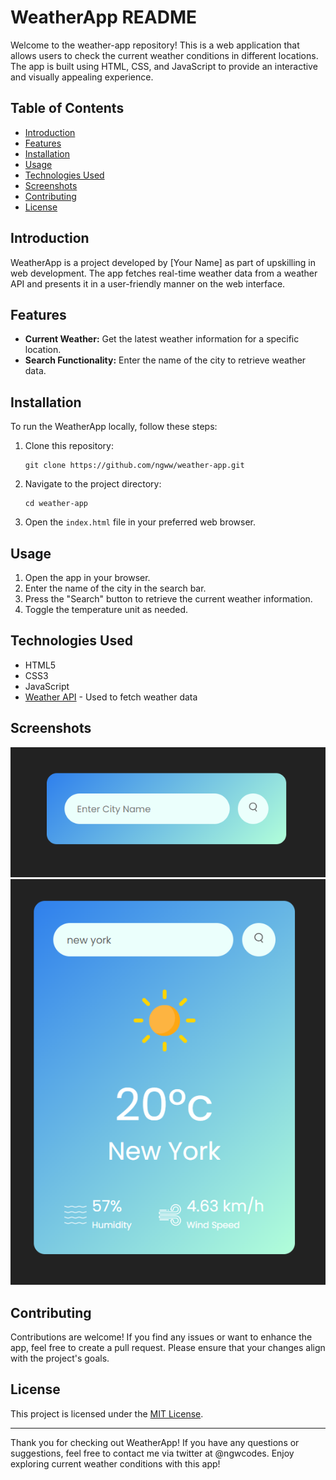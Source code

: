 # WeatherApp README

Welcome to the weather-app repository! This is a web application that allows users to check the current weather conditions in different locations. The app is built using HTML, CSS, and JavaScript to provide an interactive and visually appealing experience. 

## Table of Contents
- [Introduction](#introduction)
- [Features](#features)
- [Installation](#installation)
- [Usage](#usage)
- [Technologies Used](#technologies-used)
- [Screenshots](#screenshots)
- [Contributing](#contributing)
- [License](#license)

## Introduction
WeatherApp is a project developed by [Your Name] as part of upskilling in web development. The app fetches real-time weather data from a weather API and presents it in a user-friendly manner on the web interface.

## Features
- **Current Weather:** Get the latest weather information for a specific location.
- **Search Functionality:** Enter the name of the city to retrieve weather data.

## Installation
To run the WeatherApp locally, follow these steps:

1. Clone this repository:
   ```
   git clone https://github.com/ngww/weather-app.git
   ```

2. Navigate to the project directory:
   ```
   cd weather-app
   ```

3. Open the `index.html` file in your preferred web browser.

## Usage
1. Open the app in your browser.
2. Enter the name of the city in the search bar.
3. Press the "Search" button to retrieve the current weather information.
4. Toggle the temperature unit as needed.

## Technologies Used
- HTML5
- CSS3
- JavaScript
- [Weather API](https://openweathermap.org/api) - Used to fetch weather data

## Screenshots
![Screenshot 1](screenshots/screenshot1.png)
![Screenshot 2](screenshots/screenshot2.png)

## Contributing
Contributions are welcome! If you find any issues or want to enhance the app, feel free to create a pull request. Please ensure that your changes align with the project's goals.

## License
This project is licensed under the [MIT License](LICENSE).

---

Thank you for checking out WeatherApp! If you have any questions or suggestions, feel free to contact me via twitter at @ngwcodes. Enjoy exploring current weather conditions with this app!
